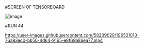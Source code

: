 #SCREEN OF TENSORBOARD

![image](https://user-images.githubusercontent.com/58239029/196529976-89caeac2-cd2d-44f0-af0c-202e88665d72.png)

#RUN 44

https://user-images.githubusercontent.com/58239029/196531013-76a93ec0-bb50-4d64-9165-e8f69a86ea77.mp4

